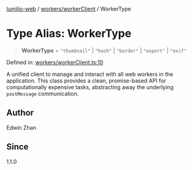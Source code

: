 [lumilio-web](../../../modules.md) / [workers/workerClient](../index.md) / WorkerType

# Type Alias: WorkerType

> **WorkerType** = `"thumbnail"` \| `"hash"` \| `"border"` \| `"export"` \| `"exif"`

Defined in: [workers/workerClient.ts:10](https://github.com/EdwinZhanCN/Lumilio-Photos/blob/b3425e71774123fa6b07d528432324028816c356/web/src/workers/workerClient.ts#L10)

A unified client to manage and interact with all web workers in the application.
This class provides a clean, promise-based API for computationally expensive tasks,
abstracting away the underlying `postMessage` communication.

## Author

Edwin Zhan

## Since

1.1.0
